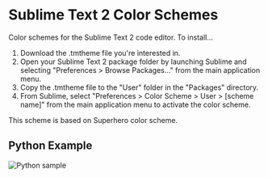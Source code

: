# Sublime Text 2 Color Schemes
Color schemes for the Sublime Text 2 code editor. To install...

1. Download the .tmtheme file you're interested in.
2. Open your Sublime Text 2 package folder by launching Sublime and selecting "Preferences > Browse Packages..." from the main application menu.
3. Copy the .tmtheme file to the "User" folder in the "Packages" directory.
4. From Sublime, select "Preferences > Color Scheme > User > [scheme name]" from the main application menu to activate the color scheme.

This scheme is based on Superhero color scheme.

## Python Example

![Python sample](https://raw.github.com/tadvi/Ronin/master/Ronin_screenshot.png)